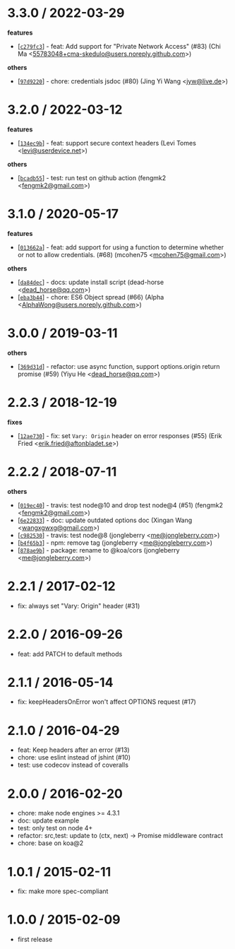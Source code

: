 
3.3.0 / 2022-03-29
==================

**features**
  * [[`c279fc3`](http://github.com/koajs/cors/commit/c279fc36e60f3b2835395d15c4604fa1b284fc5f)] - feat: Add support for "Private Network Access" (#83) (Chi Ma <<55783048+cma-skedulo@users.noreply.github.com>>)

**others**
  * [[`97d9220`](http://github.com/koajs/cors/commit/97d92207ae33aa2dbdd21d218ef836183194c257)] - chore: credentials jsdoc (#80) (Jing Yi Wang <<jyw@live.de>>)

3.2.0 / 2022-03-12
==================

**features**
  * [[`134ec9b`](http://github.com/koajs/cors/commit/134ec9b54b18565cf8bba8c5e6b6639d7d7e43a3)] - feat: support secure context headers (Levi Tomes <<levi@userdevice.net>>)

**others**
  * [[`bcadb55`](http://github.com/koajs/cors/commit/bcadb5599905c28934ed3c28f866f6cdb3f77aee)] - test: run test on github action (fengmk2 <<fengmk2@gmail.com>>)

3.1.0 / 2020-05-17
==================

**features**
  * [[`013662a`](http://github.com/koajs/cors/commit/013662ae1ab65c4af230c17dfa1044609502b15b)] - feat: add support for using a function to determine whether or not to allow credentials. (#68) (mcohen75 <<mcohen75@gmail.com>>)

**others**
  * [[`da84dec`](http://github.com/koajs/cors/commit/da84dec7fa16af95d157a549bd473e7bfa4aa152)] - docs: update install script (dead-horse <<dead_horse@qq.com>>)
  * [[`eba3b44`](http://github.com/koajs/cors/commit/eba3b446055bd14b86d19dfc81d8ed5f83a8a534)] - chore: ES6 Object spread (#66) (Alpha <<AlphaWong@users.noreply.github.com>>)

3.0.0 / 2019-03-11
==================

**others**
  * [[`369d31d`](http://github.com/koajs/cors/commit/369d31db7835ed344011706f9506d45a44638017)] - refactor: use async function, support options.origin return promise (#59) (Yiyu He <<dead_horse@qq.com>>)

2.2.3 / 2018-12-19
==================

**fixes**
  * [[`12ae730`](http://github.com/koajs/cors/commit/12ae7306e8055322e6c5d29319330da52ba0e126)] - fix: set `Vary: Origin` header on error responses (#55) (Erik Fried <<erik.fried@aftonbladet.se>>)

2.2.2 / 2018-07-11
==================

**others**
  * [[`019ec40`](http://github.com/koajs/cors/commit/019ec403be573177e8ed6ad3ef4077b82b5ea934)] - travis: test node@10 and drop test node@4 (#51) (fengmk2 <<fengmk2@gmail.com>>)
  * [[`6e22833`](http://github.com/koajs/cors/commit/6e22833ce125ca334b68980372065867eda892b0)] - doc: update outdated options doc (Xingan Wang <<wangxgwxg@gmail.com>>)
  * [[`c982530`](http://github.com/koajs/cors/commit/c9825308ce1c76810468bdf5a404b838206fba22)] - travis: test node@8 (jongleberry <<me@jongleberry.com>>)
  * [[`b4f65b3`](http://github.com/koajs/cors/commit/b4f65b39b558b870521e6613aee58898e88196f9)] - npm: remove  tag (jongleberry <<me@jongleberry.com>>)
  * [[`878ae9b`](http://github.com/koajs/cors/commit/878ae9b0c99fb6da8d3840e502d4968a65089e28)] - package: rename to @koa/cors (jongleberry <<me@jongleberry.com>>)

2.2.1 / 2017-02-12
==================

  * fix: always set "Vary: Origin" header (#31)

2.2.0 / 2016-09-26
==================

  * feat: add PATCH to default methods

2.1.1 / 2016-05-14
==================

  * fix: keepHeadersOnError won't affect OPTIONS request (#17)

2.1.0 / 2016-04-29
==================

  * feat: Keep headers after an error (#13)
  * chore: use eslint instead of jshint (#10)
  * test: use codecov instead of coveralls

2.0.0 / 2016-02-20
==================

  * chore: make node engines >= 4.3.1
  * doc: update example
  * test: only test on node 4+
  * refactor: src,test: update to (ctx, next) -> Promise middleware contract
  * chore: base on koa@2

1.0.1 / 2015-02-11
==================

 * fix: make more spec-compliant

1.0.0 / 2015-02-09
==================

 * first release
